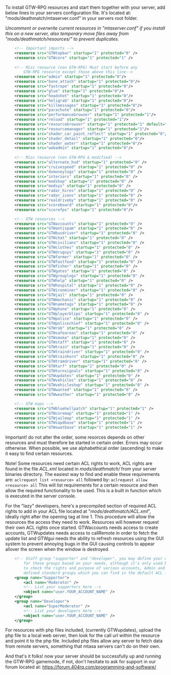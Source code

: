 To install GTW-RPG resources and start them together with your server, add below lines to 
your servers configuration file. It's located at: "mods/deathmatch/mtaserver.conf" in
your servers root folder.

_Uncomment or overwrite current resources in "mtaserver.conf" if you install this on a new server, also temporary move files away from "mods/deathmatch/resources/" to prevent duplicates._

```xml
    <!-- Important imports -->
    <resource src="GTWtopbar" startup="1" protected="0" />
    <resource src="GTWcore" startup="1" protected="1" />
    
    <!-- Misc resource (non GTW-RPG) Must start before any 
        GTW-RPG resource except those above this line-->
    <resource src="admin" startup="1" protected="0"/>
    <resource src="bone_attach" startup="1" protected="0"/>
    <resource src="fastrope" startup="1" protected="0"/>
    <resource src="glue" startup="1" protected="0"/>
    <resource src="headshot" startup="1" protected="0"/>
    <resource src="heligrab" startup="1" protected="0"/>
    <resource src="killmessages" startup="1" protected="0"/>
    <resource src="parachute" startup="1" protected="0"/>
    <resource src="performancebrowser" startup="1" protected="1"/>
    <resource src="reload" startup="1" protected="1"/>
    <resource src="resourcebrowser" startup="1" protected="1" default="true"/>
    <resource src="resourcemanager" startup="1" protected="1"/>
    <resource src="shader_car_paint_reflect" startup="1" protected="0"/>
    <resource src="shader_detail" startup="1" protected="0"/>
    <resource src="shader_water" startup="1" protected="0"/>
    <resource src="webadmin" startup="1" protected="0"/>
	
    <!-- Misc resource (non GTW-RPG & modified) -->
    <resource src="alternate_hud" startup="1" protected="0" />
    <resource src="cruisespeed" startup="1" protected="0" />
    <resource src="dxmoneylogs" startup="1" protected="0" />
    <resource src="interiors" startup="1" protected="0" />
    <resource src="modshop" startup="1" protected="0" />
    <resource src="modsys" startup="1" protected="0" />
    <resource src="radar_hires" startup="1" protected="0" />
    <resource src="radar_icons" startup="1" protected="0" />
    <resource src="realdriveby" startup="1" protected="0" />
    <resource src="scoreboard" startup="1" protected="0"/>
    <resource src="scorefps" startup="1" protected="0"/>

    <!-- GTW resources -->
    <resource src="GTWaccounts" startup="1" protected="0" />
    <resource src="GTWantispam" startup="1" protected="0" />
    <resource src="GTWbusdriver" startup="1" protected="0" />
    <resource src="GTWchat" startup="1" protected="0" />
    <resource src="GTWcivilians" startup="1" protected="0" />
    <resource src="GTWclothes" startup="1" protected="0" />
    <resource src="GTWdrugsys" startup="1" protected="0" />
    <resource src="GTWfarmer" startup="1" protected="0" />
    <resource src="GTWfastfood" startup="1" protected="0" />
    <resource src="GTWfisher" startup="1" protected="0" />
    <resource src="GTWgates" startup="1" protected="0" />
    <resource src="GTWgrouplogs" startup="1" protected="0" />
    <resource src="GTWhelp" startup="1" protected="0" />
    <resource src="GTWhospital" startup="1" protected="0" />
    <resource src="GTWironminer" startup="1" protected="0" />
    <resource src="GTWjail" startup="1" protected="0" />
    <resource src="GTWmechanic" startup="1" protected="0" />
    <resource src="GTWnametags" startup="1" protected="0" />
    <resource src="GTWphone" startup="1" protected="0" />
    <resource src="GTWplayerblips" startup="1" protected="0" />
    <resource src="GTWpolice" startup="1" protected="0" />
    <resource src="GTWpolicechief" startup="1" protected="0" />
    <resource src="GTWrob" startup="1" protected="0" />
    <resource src="GTWsafeareas" startup="1" protected="0" />
    <resource src="GTWsmoke" startup="1" protected="0" />
    <resource src="GTWstaff" startup="1" protected="0" />
    <resource src="GTWtrain" startup="1" protected="0" />
    <resource src="GTWtraindriver" startup="1" protected="0" />
    <resource src="GTWtrainhorn" startup="1" protected="0" />
    <resource src="GTWtramdriver" startup="1" protected="0" />
    <resource src="GTWturf" startup="1" protected="0" />
    <resource src="GTWturnsignals" startup="1" protected="0" />
    <resource src="GTWupdates" startup="1" protected="0" />
    <resource src="GTWvehicles" startup="1" protected="0" />
    <resource src="GTWvehicleshop" startup="1" protected="0" />
    <resource src="GTWwanted" startup="1" protected="0" />
    <resource src="GTWweather" startup="1" protected="0" />

    <!-- GTW maps -->
    <resource src="GTWbluehellpatch" startup="1" protected="1" />
    <resource src="GTWcoremap" startup="1" protected="1" />
    <resource src="GTWjailmap" startup="1" protected="1" />
    <resource src="GTWsapdbase" startup="1" protected="1" />
    <resource src="GTWswatbase" startup="1" protected="1" />
```

Important! do not alter the order, some resorces depends on other resources and must 
therefore be started in certain order. Errors may occur otherwise. When possible, we
use alphabethical order (ascending) to make it easy to find certain resources.

Note! Some resources need certain ACL rights to work, ACL rights are found in the file _ACL.xml_ located in _mods/deathmatch/_ from your server binaries directory. The easiest way to find and enable these requirements are:
`aclrequest list <resource> all`
followed by:
`aclrequest allow <resource> all`
This will list requirements for a certain resource and then allow the required functionality to be used. This is a built in function which is executed in the server console.

For the "lazy" developers, here's a precompiled section of required ACL rights to add in your ACL file located at "_mods/deathmatch/ACL.xml_", ideally right after the opening <acl> tag at line 1. This procedure will allow the resources the access they need to work. Resources will however request their own ACL rights once started. GTWaccounts needs access to create accounts, GTWupdates needs access to callRemote in order to fetch the update list and GTWgui needs the ability to refresh resources using the GUI system to prevent annoying bugs in the GUI causing controls to appear allover the screen when the window is destroyed.

```xml
    <!-- Staff group "supporter" and "developer", you may define your own rights/permissions 
    	for these groups based on your needs, although it's only used by the resource GTWstaff 
    	to check the rights and purpose of various accounts, Admin and Moderator are already 
    	defined standard groups which you can find in the default ACL file -->	
    <group name="Supporter">
        <acl name="Moderator" />
        <!-- List your supporters here -->
        <object name="user.YOUR_ACCOUNT_NAME" />
    </group>
    <group name="Developer">
        <acl name="SuperModerator" />
        <!-- List your developers here -->
        <object name="user.YOUR_ACCOUNT_NAME" />
    </group>
```

For resources with php files included, (currently GTWupdates), upload the php file to a local web server, then look for the call url within the resource and point it to the php file. Included php files allow any server to fetch data from remote servers, something that mtasa servers can't do on their own.

And that's it folks! now your server should be successfully up and running the GTW-RPG gamemode, if not, don't hesitate to ask for support in our forum located at: https://forum.404rq.com/programming-and-software/
